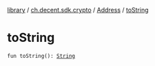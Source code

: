 [library](../../index.md) / [ch.decent.sdk.crypto](../index.md) / [Address](index.md) / [toString](./to-string.md)

# toString

`fun toString(): `[`String`](https://kotlinlang.org/api/latest/jvm/stdlib/kotlin/-string/index.html)